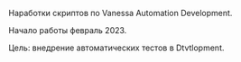 Наработки скриптов по Vanessa Automation Development.

Начало работы февраль 2023.

Цель: внедрение автоматических тестов в Dtvtlopment.